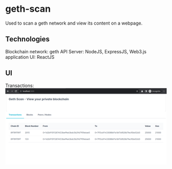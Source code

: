 # geth-scan
Used to scan a geth network and view its content on a webpage.

## Technologies
Blockchain network: geth
API Server: NodeJS, ExpressJS, Web3.js application
UI: ReactJS

## UI

Transactions:
![Transactions](ui/transactions.png)

